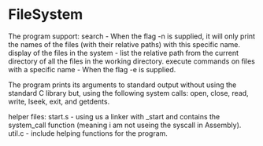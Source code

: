 # FileSystem

The program support:
search - When the flag -n <name> is supplied, it will only print the names of the files (with their relative paths) with this specific name.
display of the files in the system - list the relative path from the current directory of all the files in the working directory.
execute commands on files with a specific name - When the flag -e <name> <command> is supplied.

The program prints its arguments to standard output without using the standard C library but,
using the following system calls: open, close, read, write, lseek, exit, and getdents.

helper files: 
start.s - using us a linker with _start and contains the system_call function (meaning i am not useing the syscall in Assembly).
util.c - include helping functions for the program.
